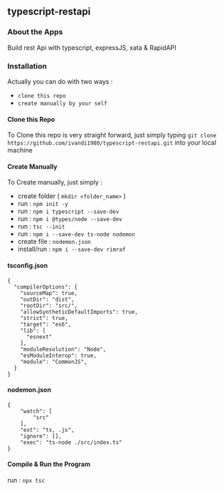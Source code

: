 ## typescript-restapi


### About the Apps
Build rest Api with typescript, expressJS, xata &amp; RapidAPI

### Installation
Actually you can do with two ways :
- `clone this repo`
- `create manually by your self`

#### Clone this Repo
To Clone this repo is very straight forward, just simply typing `git clone https://github.com/ivandi1980/typescript-restapi.git` into your local machine

#### Create Manually
To Create manually, just simply :
- create folder ( `mkdir <folder_name>` )
- run : `npm init -y`
- run : `npm i typescript --save-dev`
- run : `npm i @types/node --save-dev`
- run : `tsc --init`
- run : `npm i --save-dev ts-node nodemon`
- create file : `nodemon.json`
- install/run : `npm i --save-dev rimraf`
#### tsconfig.json
```
{
  "compilerOptions": {
    "sourceMap": true,
    "outDir": "dist",
    "rootDir": "src/",
    "allowSyntheticDefaultImports": true,
    "strict": true,
    "target": "es6",
    "lib": [
      "esnext"
    ],
    "moduleResolution": "Node",
    "esModuleInterop": true,
    "module": "CommonJS",
  }
}
```
#### nodemon.json
```
{
    "watch": [
        "src"
    ],
    "ext": "ts, .js",
    "ignore": [],
    "exec": "ts-node ./src/index.ts"
}
```

#### Compile & Run the Program
run : `npx tsc`